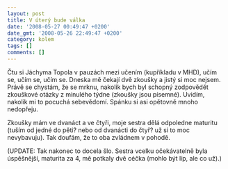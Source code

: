 ```yaml
---
layout: post
title: V úterý bude válka
date: '2008-05-27 00:49:47 +0200'
date_gmt: '2008-05-26 22:49:47 +0200'
category: kolem
tags: []
comments: []
---
```

<p>Čtu si Jáchyma Topola v pauzách mezi učením (kupříkladu v MHD), učím se, učím se, učím se. Dneska mě čekají dvě zkoušky a jistý si moc nejsem. Právě se chystám, že se mrknu, nakolik bych byl schopný zodpovědět zkouškové otázky z minulého týdne (zkoušky jsou písemné). Uvidím, nakolik mi to pocuchá sebevědomí. Spánku si asi opětovně mnoho nedopřeju.</p>
<p>Zkoušky mám ve dvanáct a ve čtyři, moje sestra dělá odpoledne maturitu (tuším od jedné do pěti? nebo od dvanácti do čtyř? už si to moc nevybavuju). Tak doufám, že to oba zvládnem v pohodě.</p>
<p>(UPDATE: Tak nakonec to docela šlo. Sestra vcelku očekávatelně byla úspěšnější, maturita za 4, mě potkaly dvě céčka (mohlo být líp, ale co už).) </p>
